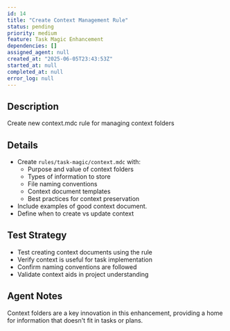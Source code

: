 ```yaml
---
id: 14
title: "Create Context Management Rule"
status: pending
priority: medium
feature: Task Magic Enhancement
dependencies: []
assigned_agent: null
created_at: "2025-06-05T23:43:53Z"
started_at: null
completed_at: null
error_log: null
---
```


## Description

Create new context.mdc rule for managing context folders

## Details

- Create `rules/task-magic/context.mdc` with:
  - Purpose and value of context folders
  - Types of information to store
  - File naming conventions
  - Context document templates
  - Best practices for context preservation
- Include examples of good context document.
- Define when to create vs update context

## Test Strategy

- Test creating context documents using the rule
- Verify context is useful for task implementation
- Confirm naming conventions are followed
- Validate context aids in project understanding

## Agent Notes

Context folders are a key innovation in this enhancement, providing a home for information that doesn't fit in tasks or plans.
